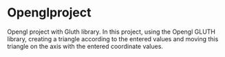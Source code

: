 # Openglproject
Opengl project with Gluth library. 
In this project, using the Opengl GLUTH library, creating a triangle according to the entered values and moving this triangle on the axis with the entered coordinate values.
